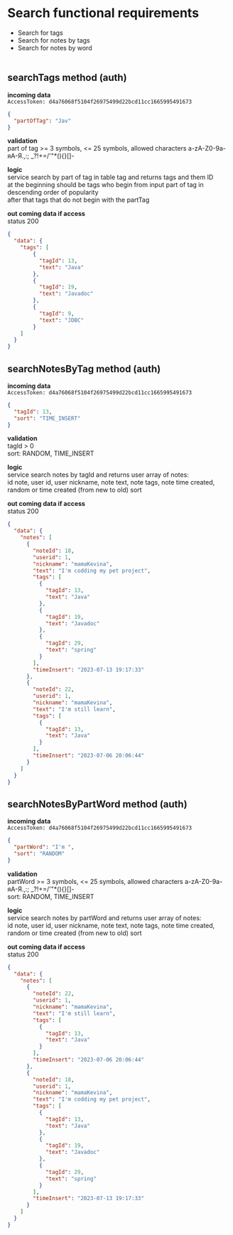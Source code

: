 # Search functional requirements

- Search for tags
- Search for notes by tags
- Search for notes by word<br/><br/>

## searchTags method (auth)
**incoming data**<br/>
`AccessToken: d4a76068f5104f26975499d22bcd11cc1665995491673`<br/>
```json
{
  "partOfTag": "Jav"
}
```

**validation**<br/>
part of tag >= 3 symbols, <= 25 symbols,  allowed characters a-zA-Z0-9а-яА-Я.,:; _?!+=/'\"*(){}[]-

**logic**<br/>
service search by part of tag in table tag and returns tags and them ID<br/>
at the beginning should be tags who begin from input part of tag in descending order of popularity<br/>
after that tags that do not begin with the partTag<br/>

**out coming data if access**<br/>
status 200
```json
{
  "data": {
    "tags": [
        {
          "tagId": 13,
          "text": "Java"
        },
        {
          "tagId": 19,
          "text": "Javadoc"
        },
        {
          "tagId": 9,
          "text": "JDBC"
        }
    ]
  }
}
```
## searchNotesByTag method (auth)
**incoming data**<br/>
`AccessToken: d4a76068f5104f26975499d22bcd11cc1665995491673`<br/>
```json
{
  "tagId": 13,
  "sort": "TIME_INSERT"
}
```
**validation**<br/>
tagId > 0<br/>
sort: RANDOM, TIME_INSERT

**logic**<br/>
service search notes by tagId and returns user array of notes: <br/>
id note, user id, user nickname, note text, note tags, note time created, <br/>
random or time created (from new to old) sort

**out coming data if access**<br/>
status 200
```json
{
  "data": {
    "notes": [
      {
        "noteId": 18,
        "userid": 1,
        "nickname": "mamaKevina",
        "text": "I'm codding my pet project",
        "tags": [
          {
            "tagId": 13,
            "text": "Java"
          },
          {
            "tagId": 19,
            "text": "Javadoc"
          },
          {
            "tagId": 29,
            "text": "spring"
          }
        ],
        "timeInsert": "2023-07-13 19:17:33"
      },
      {
        "noteId": 22,
        "userid": 1,
        "nickname": "mamaKevina",
        "text": "I'm still learn",
        "tags": [
          {
            "tagId": 13,
            "text": "Java"
          }
        ],
        "timeInsert": "2023-07-06 20:06:44"
      }
    ]
  }
}
```
## searchNotesByPartWord method (auth)
**incoming data**<br/>
`AccessToken: d4a76068f5104f26975499d22bcd11cc1665995491673`<br/>
```json
{
  "partWord": "I'm ",
  "sort": "RANDOM"
}
```
**validation**<br/>
partWord >= 3 symbols, <= 25 symbols, allowed characters a-zA-Z0-9а-яА-Я.,:; _?!+=/'\"*(){}[]-<br/>
sort: RANDOM, TIME_INSERT

**logic**<br/>
service search notes by partWord and returns user array of notes: <br/>
id note, user id, user nickname, note text, note tags, note time created, <br/>
random or time created (from new to old) sort

**out coming data if access**<br/>
status 200
```json
{
  "data": {
    "notes": [
      {
        "noteId": 22,
        "userid": 1,
        "nickname": "mamaKevina",
        "text": "I'm still learn",
        "tags": [
          {
            "tagId": 13,
            "text": "Java"
          }
        ],
        "timeInsert": "2023-07-06 20:06:44"
      },
      {
        "noteId": 18,
        "userid": 1,
        "nickname": "mamaKevina",
        "text": "I'm codding my pet project",
        "tags": [
          {
            "tagId": 13,
            "text": "Java"
          },
          {
            "tagId": 19,
            "text": "Javadoc"
          },
          {
            "tagId": 29,
            "text": "spring"
          }
        ],
        "timeInsert": "2023-07-13 19:17:33"
      }
    ]
  }
}
```
